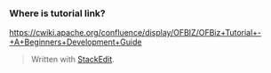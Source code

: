 ### Where is tutorial link?

https://cwiki.apache.org/confluence/display/OFBIZ/OFBiz+Tutorial+-+A+Beginners+Development+Guide


> Written with [StackEdit](https://stackedit.io/).
<!--stackedit_data:
eyJoaXN0b3J5IjpbLTM4MTg2OTcyMV19
-->